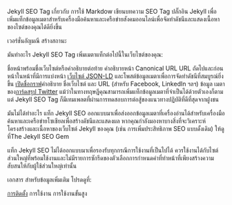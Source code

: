 Jekyll SEO Tag
เกี่ยวกับ การใช้ Markdow เขียนบทความ SEO Tag
ปลั๊กอิน Jekyll เพื่อเพิ่มแท็กข้อมูลเมตาสำหรับเครื่องมือค้นหาและเครือข่ายสังคมออนไลน์เพื่อจัดทำดัชนีและแสดงเนื้อหาของไซต์ของคุณได้ดียิ่งขึ้น

เวอร์ชั่นอัญมณี สร้างสถานะ

มันทำอะไร
Jekyll SEO Tag เพิ่มเมตาแท็กต่อไปนี้ในเว็บไซต์ของคุณ:

ชื่อหน้าพร้อมชื่อเว็บไซต์หรือคำอธิบายต่อท้าย
คำอธิบายหน้า
Canonical URL
URL ถัดไปและก่อนหน้าในหน้าที่มีการแบ่งหน้า
[เว็บไซต์ JSON-LD](https://developers.google.com/search/docs/advanced/structured-data/intro-structured-data) และโพสต์ข้อมูลเมตาเพื่อการจัดทำดัชนีที่สมบูรณ์ยิ่งขึ้น
[เปิดชื่อกราฟ](https://ogp.me/)คำอธิบาย ชื่อเว็บไซต์ และ URL (สำหรับ Facebook, LinkedIn ฯลฯ)
ข้อมูล เมตาของ[การ์ดสรุป Twitter](https://developer.twitter.com/en/docs/twitter-for-websites/cards/guides/getting-started)
แม้ว่าในทางทฤษฎีคุณสามารถเพิ่มแท็กข้อมูลเมตาที่จำเป็นได้ด้วยตัวเองก็ตาม แต่ Jekyll SEO Tag ก็มีเทมเพลตที่ผ่านการทดสอบการต่อสู้ของแนวทางปฏิบัติที่ดีที่สุดจากฝูงชน

มันไม่ได้ทำอะไร
แท็ก Jekyll SEO ออกแบบมาเพื่อส่งออกข้อมูลเมตาที่เครื่องอ่านได้สำหรับเครื่องมือค้นหาและเครือข่ายโซเชียลเพื่อสร้างดัชนีและแสดงผล หากคุณกำลังมองหาบางสิ่งที่จะวิเคราะห์โครงสร้างและเนื้อหาของเว็บไซต์ Jekyll ของคุณ (เช่น การเพิ่มประสิทธิภาพ SEO แบบดั้งเดิม) ให้ดูที่The Jekyll SEO Gem

แท็ก Jekyll SEO ไม่ได้ออกแบบมาเพื่อรองรับทุกกรณีการใช้งานที่เป็นไปได้ ควรใช้งานได้กับไซต์ส่วนใหญ่ที่พร้อมใช้งานและไม่มีรายการซักรีดของตัวเลือกการกำหนดค่าที่ทำหน้าที่เพียงสร้างความสับสนให้กับผู้ใช้ส่วนใหญ่เท่านั้น

เอกสาร
สำหรับข้อมูลเพิ่มเติม โปรดดูที่:

[การติดตั้ง](https://jekyll.github.io/jekyll-seo-tag/installation/)
การใช้งาน
การใช้งานขั้นสูง
